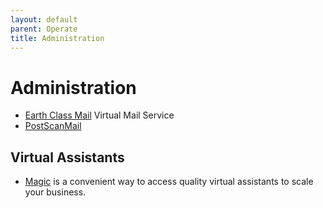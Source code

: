 ```yaml
---
layout: default
parent: Operate
title: Administration
---
```


# Administration

- [Earth Class Mail](https://www.earthclassmail.com) Virtual Mail Service
- [PostScanMail](https://www.postscanmail.com)

## Virtual Assistants

- [Magic](https://getmagic.com) is a convenient way to access quality virtual assistants to scale your business.